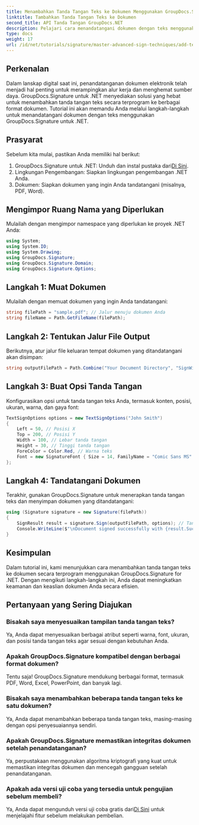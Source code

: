```yaml
---
title: Menambahkan Tanda Tangan Teks ke Dokumen Menggunakan GroupDocs.Signature
linktitle: Tambahkan Tanda Tangan Teks ke Dokumen
second_title: API Tanda Tangan GroupDocs.NET
description: Pelajari cara menandatangani dokumen dengan teks menggunakan GroupDocs.Signature untuk .NET. Panduan langkah demi langkah untuk menambahkan tanda tangan teks secara terprogram.
type: docs
weight: 17
url: /id/net/tutorials/signature/master-advanced-sign-techniques/add-text-signatures-to-documents/
---
```

## Perkenalan

Dalam lanskap digital saat ini, penandatanganan dokumen elektronik telah menjadi hal penting untuk merampingkan alur kerja dan menghemat sumber daya. GroupDocs.Signature untuk .NET menyediakan solusi yang hebat untuk menambahkan tanda tangan teks secara terprogram ke berbagai format dokumen. Tutorial ini akan memandu Anda melalui langkah-langkah untuk menandatangani dokumen dengan teks menggunakan GroupDocs.Signature untuk .NET.

## Prasyarat

Sebelum kita mulai, pastikan Anda memiliki hal berikut:

1. GroupDocs.Signature untuk .NET: Unduh dan instal pustaka dari[Di Sini](https://releases.groupdocs.com/signature/net/).
2. Lingkungan Pengembangan: Siapkan lingkungan pengembangan .NET Anda.
3. Dokumen: Siapkan dokumen yang ingin Anda tandatangani (misalnya, PDF, Word).

## Mengimpor Ruang Nama yang Diperlukan

Mulailah dengan mengimpor namespace yang diperlukan ke proyek .NET Anda:

```csharp
using System;
using System.IO;
using System.Drawing;
using GroupDocs.Signature;
using GroupDocs.Signature.Domain;
using GroupDocs.Signature.Options;
```

## Langkah 1: Muat Dokumen

Mulailah dengan memuat dokumen yang ingin Anda tandatangani:

```csharp
string filePath = "sample.pdf"; // Jalur menuju dokumen Anda
string fileName = Path.GetFileName(filePath);
```

## Langkah 2: Tentukan Jalur File Output

Berikutnya, atur jalur file keluaran tempat dokumen yang ditandatangani akan disimpan:

```csharp
string outputFilePath = Path.Combine("Your Document Directory", "SignWithText", fileName);
```

## Langkah 3: Buat Opsi Tanda Tangan

Konfigurasikan opsi untuk tanda tangan teks Anda, termasuk konten, posisi, ukuran, warna, dan gaya font:

```csharp
TextSignOptions options = new TextSignOptions("John Smith")
{
    Left = 50, // Posisi X
    Top = 200, // Posisi Y
    Width = 100, // Lebar tanda tangan
    Height = 30, // Tinggi tanda tangan
    ForeColor = Color.Red, // Warna teks
    Font = new SignatureFont { Size = 14, FamilyName = "Comic Sans MS" } // Pengaturan font
};
```

## Langkah 4: Tandatangani Dokumen

Terakhir, gunakan GroupDocs.Signature untuk menerapkan tanda tangan teks dan menyimpan dokumen yang ditandatangani:

```csharp
using (Signature signature = new Signature(filePath))
{
    SignResult result = signature.Sign(outputFilePath, options); // Tanda tangani dokumennya
    Console.WriteLine($"\nDocument signed successfully with {result.Succeeded.Count} signature(s).\nFile saved at {outputFilePath}.");
}
```

## Kesimpulan

Dalam tutorial ini, kami menunjukkan cara menambahkan tanda tangan teks ke dokumen secara terprogram menggunakan GroupDocs.Signature for .NET. Dengan mengikuti langkah-langkah ini, Anda dapat meningkatkan keamanan dan keaslian dokumen Anda secara efisien.

## Pertanyaan yang Sering Diajukan

### Bisakah saya menyesuaikan tampilan tanda tangan teks?
Ya, Anda dapat menyesuaikan berbagai atribut seperti warna, font, ukuran, dan posisi tanda tangan teks agar sesuai dengan kebutuhan Anda.

### Apakah GroupDocs.Signature kompatibel dengan berbagai format dokumen?
Tentu saja! GroupDocs.Signature mendukung berbagai format, termasuk PDF, Word, Excel, PowerPoint, dan banyak lagi.

### Bisakah saya menambahkan beberapa tanda tangan teks ke satu dokumen?
Ya, Anda dapat menambahkan beberapa tanda tangan teks, masing-masing dengan opsi penyesuaiannya sendiri.

### Apakah GroupDocs.Signature memastikan integritas dokumen setelah penandatanganan?
Ya, perpustakaan menggunakan algoritma kriptografi yang kuat untuk memastikan integritas dokumen dan mencegah gangguan setelah penandatanganan.

### Apakah ada versi uji coba yang tersedia untuk pengujian sebelum membeli?
 Ya, Anda dapat mengunduh versi uji coba gratis dari[Di Sini](https://releases.groupdocs.com/) untuk menjelajahi fitur sebelum melakukan pembelian.